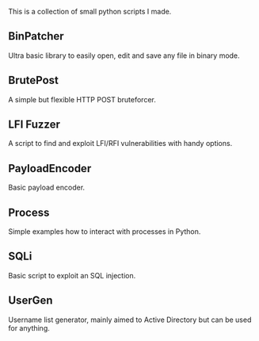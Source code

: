 This is a collection of small python scripts I made.

## BinPatcher
Ultra basic library to easily open, edit and save any file in binary mode.

## BrutePost
A simple but flexible HTTP POST bruteforcer.

## LFI Fuzzer
A script to find and exploit LFI/RFI vulnerabilities with handy options.

## PayloadEncoder
Basic payload encoder.

## Process
Simple examples how to interact with processes in Python.

## SQLi
Basic script to exploit an SQL injection.

## UserGen
Username list generator, mainly aimed to Active Directory but can be used for anything.